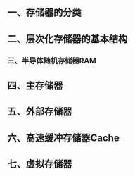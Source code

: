 ## 一、存储器的分类
## 二、层次化存储器的基本结构
### 三、半导体随机存储器RAM

## 四、主存储器

## 五、外部存储器

## 六、高速缓冲存储器Cache

## 七、虚拟存储器